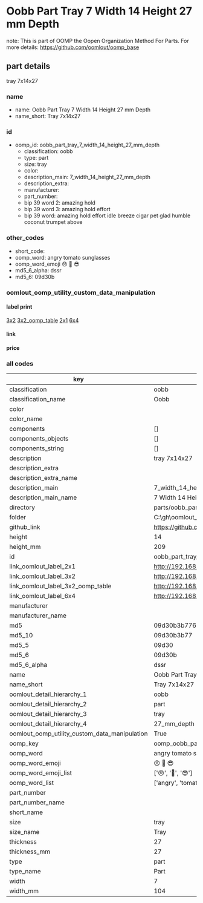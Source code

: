 # Oobb Part Tray 7 Width 14 Height 27 mm Depth  

note: This is part of OOMP the Oopen Organization Method For Parts. For more details: https://github.com/oomlout/oomp_base

##  part details
  



tray 7x14x27



### name
* name: Oobb Part Tray 7 Width 14 Height 27 mm Depth
* name_short: Tray 7x14x27 
### id
* oomp_id: oobb_part_tray_7_width_14_height_27_mm_depth
  * classification: oobb
  * type: part
  * size: tray
  * color: 
  * description_main: 7_width_14_height_27_mm_depth
  * description_extra: 
  * manufacturer: 
  * part_number: 
  * bip 39 word 2: amazing hold
  * bip 39 word 3: amazing hold effort
  * bip 39 word: amazing hold effort idle breeze cigar pet glad humble coconut trumpet above

### other_codes
* short_code: 
* oomp_word: angry tomato sunglasses
* oomp_word_emoji :angry: :tomato: :sunglasses:
* md5_6_alpha: dssr
* md5_6: 09d30b






### oomlout_oomp_utility_custom_data_manipulation
#### label print
[3x2](http://192.168.1.245:1112/?label=oomp%20dssr)
[3x2_oomp_table](http://192.168.1.108:1112/?label=oomp%20dssr)
[2x1](http://192.168.1.242:1112/?label=oomp%20dssr)
[6x4](http://192.168.1.55:1112/?label=oomp%20dssr)    

#### link

                              

#### price







### all codes 
| key | value |  
| --- | --- |  
| classification | oobb |  
| classification_name | Oobb |  
| color |  |  
| color_name |  |  
| components | [] |  
| components_objects | [] |  
| components_string | [] |  
| description | tray 7x14x27 |  
| description_extra |  |  
| description_extra_name |  |  
| description_main | 7_width_14_height_27_mm_depth |  
| description_main_name | 7 Width 14 Height 27 mm Depth |  
| directory | parts/oobb_part_tray_7_width_14_height_27_mm_depth |  
| folder | C:\gh\oomlout_oobb_version_4_generated_parts\parts\oobb_part_tray_7_width_14_height_27_mm_depth |  
| github_link | https://github.com/oomlout/oomlout_oomp_part_src/tree/main/parts/oobb_part_tray_7_width_14_height_27_mm_depth |  
| height | 14 |  
| height_mm | 209 |  
| id | oobb_part_tray_7_width_14_height_27_mm_depth |  
| link_oomlout_label_2x1 | http://192.168.1.242:1112/?label=oomp%20dssr |  
| link_oomlout_label_3x2 | http://192.168.1.245:1112/?label=oomp%20dssr |  
| link_oomlout_label_3x2_oomp_table | http://192.168.1.108:1112/?label=oomp%20dssr |  
| link_oomlout_label_6x4 | http://192.168.1.55:1112/?label=oomp%20dssr |  
| manufacturer |  |  
| manufacturer_name |  |  
| md5 | 09d30b3b7762946ca38dc70a8d5b203e |  
| md5_10 | 09d30b3b77 |  
| md5_5 | 09d30 |  
| md5_6 | 09d30b |  
| md5_6_alpha | dssr |  
| name | Oobb Part Tray 7 Width 14 Height 27 mm Depth |  
| name_short | Tray 7x14x27  |  
| oomlout_detail_hierarchy_1 | oobb |  
| oomlout_detail_hierarchy_2 | part |  
| oomlout_detail_hierarchy_3 | tray |  
| oomlout_detail_hierarchy_4 | 27_mm_depth |  
| oomlout_oomp_utility_custom_data_manipulation | True |  
| oomp_key | oomp_oobb_part_tray_7_width_14_height_27_mm_depth |  
| oomp_word | angry tomato sunglasses |  
| oomp_word_emoji | :angry: :tomato: :sunglasses: |  
| oomp_word_emoji_list | [':angry:', ':tomato:', ':sunglasses:'] |  
| oomp_word_list | ['angry', 'tomato', 'sunglasses'] |  
| part_number |  |  
| part_number_name |  |  
| short_name |  |  
| size | tray |  
| size_name | Tray |  
| thickness | 27 |  
| thickness_mm | 27 |  
| type | part |  
| type_name | Part |  
| width | 7 |  
| width_mm | 104 |  
